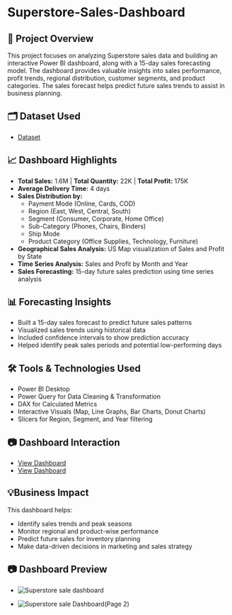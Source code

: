 # Superstore-Sales-Dashboard
## 📌 Project Overview
This project focuses on analyzing Superstore sales data and building an interactive Power BI dashboard, along with a 15-day sales forecasting model. The dashboard provides valuable insights into sales performance, profit trends, regional distribution, customer segments, and product categories. The sales forecast helps predict future sales trends to assist in business planning.

## 🗂 Dataset Used
- <a href="https://github.com/priti7540/Superstore-Sales-Dashboard/blob/main/SuperStore_Sales_Dataset.csv">Dataset</a>

## 📈 Dashboard Highlights
- **Total Sales:** 1.6M | **Total Quantity:** 22K | **Total Profit:** 175K
- **Average Delivery Time:** 4 days
- **Sales Distribution by:**
  - Payment Mode (Online, Cards, COD)
  - Region (East, West, Central, South)
  - Segment (Consumer, Corporate, Home Office)
  - Sub-Category (Phones, Chairs, Binders)
  - Ship Mode
  - Product Category (Office Supplies, Technology, Furniture)
- **Geographical Sales Analysis:** US Map visualization of Sales and Profit by State
- **Time Series Analysis:** Sales and Profit by Month and Year
- **Sales Forecasting:** 15-day future sales prediction using time series analysis

## 📊 Forecasting Insights
- Built a 15-day sales forecast to predict future sales patterns
- Visualized sales trends using historical data
- Included confidence intervals to show prediction accuracy
- Helped identify peak sales periods and potential low-performing days

## 🛠 Tools & Technologies Used
- Power BI Desktop
- Power Query for Data Cleaning & Transformation
- DAX for Calculated Metrics
- Interactive Visuals (Map, Line Graphs, Bar Charts, Donut Charts)
- Slicers for Region, Segment, and Year filtering

## 📷 Dashboard Interaction
- <a href="https://github.com/priti7540/Superstore-Sales-Dashboard/blob/main/Superstore%20sale%20dashboard.png">View Dashboard</a>
- <a href="https://github.com/priti7540/Superstore-Sales-Dashboard/blob/main/Superstore%20sale%20Dashboard(Page%202).png">View Dashboard</a>

## 💡Business Impact
This dashboard helps:
- Identify sales trends and peak seasons
- Monitor regional and product-wise performance
- Predict future sales for inventory planning
- Make data-driven decisions in marketing and sales strategy

## 📷 Dashboard Preview
- ![Superstore sale dashboard](https://github.com/user-attachments/assets/e353ac93-6667-4eba-a63c-43860ac02448)

- ![Superstore sale Dashboard(Page 2)](https://github.com/user-attachments/assets/43835d80-be2b-4fad-b2fc-631ca3f0f929)




